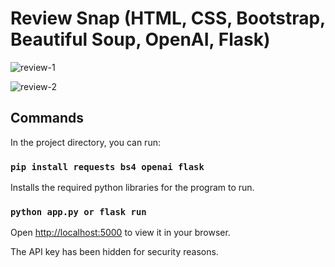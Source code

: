 # Review Snap (HTML, CSS, Bootstrap, Beautiful Soup, OpenAI, Flask)

![review-1](https://user-images.githubusercontent.com/59217041/213897674-296eca2a-7bc9-46eb-b17a-8c4350a530bb.png)

![review-2](https://user-images.githubusercontent.com/59217041/213897679-ccc76f97-92d8-4ae9-8541-1ecf09e95441.png)

## Commands

In the project directory, you can run:

### `pip install requests bs4 openai flask`

Installs the required python libraries for the program to run. 

### `python app.py or flask run`

Open [http://localhost:5000](http://localhost:5000) to view it in your browser.

The API key has been hidden for security reasons.
